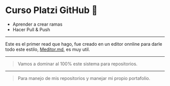 # Curso Platzi GitHub 💚
- Aprender a crear ramas
- Hacer Pull & Push 

------------

Este es el primer read que hago, fue creado en un editor onnline para darle todo este estilo, [Meditor.md](https://pandao.github.io/editor.md/en.html "Meditor.md"), es muy util. 

------------
> Vamos a dominar al 100% este sistema para repositorios.

------------
> Para manejo de mis repositorios y manejar mi propio portafolio.  